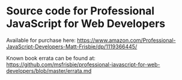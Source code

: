 # Source code for Professional JavaScript for Web Developers

Available for purchase here: https://www.amazon.com/Professional-JavaScript-Developers-Matt-Frisbie/dp/1119366445/

Known book errata can be found at: https://github.com/msfrisbie/professional-javascript-for-web-developers/blob/master/errata.md
